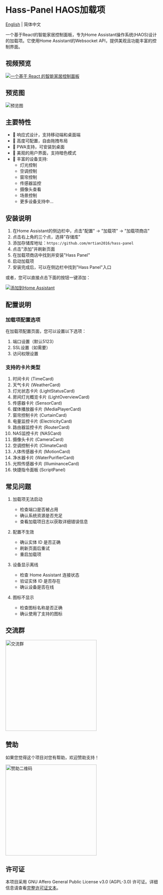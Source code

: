 # Hass-Panel HAOS加载项

[English](README.en.md) | 简体中文

一个基于React的智能家居控制面板，专为Home Assistant操作系统(HAOS)设计的加载项。它使用Home Assistant的Websocket API，提供美观且功能丰富的控制界面。

## 视频预览
[![一个基于 React 的智能家居控制面板]( https://i.imgur.com/PpbbnAS.png )](https://www.bilibili.com/video/BV1yxfaYHE5A/?share_source=copy_web&vd_source=3ef738469d1538347bdba19ea015dbd7)

## 预览图
![预览图](https://i.imgur.com/ZV71KM8.jpeg)

## 主要特性

- 📱 响应式设计，支持移动端和桌面端
- 🔧 高度可配置，自由拖拽布局
- 🚀 PWA支持，可安装到桌面
- 🎨 美观的用户界面，支持暗色模式
- 🔌 丰富的设备支持:
  - 灯光控制
  - 空调控制
  - 窗帘控制
  - 传感器监控
  - 摄像头查看
  - 场景控制
  - 更多设备支持中...

## 安装说明

1. 在Home Assistant的侧边栏中，点击"配置" -> "加载项" -> "加载项商店"
2. 点击右上角的三个点，选择"存储库"
3. 添加存储库地址：`https://github.com/mrtian2016/hass-panel`
4. 点击"添加"并刷新页面
5. 在加载项商店中找到并安装"Hass Panel"
6. 启动加载项
7. 安装完成后，可以在侧边栏中找到"Hass Panel"入口

或者，您可以直接点击下面的按钮一键添加：

[![添加到Home Assistant](https://my.home-assistant.io/badges/supervisor_add_addon_repository.svg)](https://my.home-assistant.io/redirect/supervisor_add_addon_repository/?repository_url=https%3A%2F%2Fgithub.com%2Fmrtian2016%2Fhass-panel)

## 配置说明

### 加载项配置选项

在加载项配置页面，您可以设置以下选项：

1. 端口设置（默认5123）
2. SSL设置（如需要）
3. 访问权限设置

### 支持的卡片类型

1. 时间卡片 (TimeCard)
2. 天气卡片 (WeatherCard) 
3. 灯光状态卡片 (LightStatusCard)
4. 房间灯光概览卡片 (LightOverviewCard)
5. 传感器卡片 (SensorCard)
6. 媒体播放器卡片 (MediaPlayerCard)
7. 窗帘控制卡片 (CurtainCard)
8. 电量监控卡片 (ElectricityCard)
9. 路由器监控卡片 (RouterCard)
10. NAS监控卡片 (NASCard)
11. 摄像头卡片 (CameraCard)
12. 空调控制卡片 (ClimateCard)
13. 人体传感器卡片 (MotionCard)
14. 净水器卡片 (WaterPurifierCard)
15. 光照传感器卡片 (IlluminanceCard)
16. 快捷指令面板 (ScriptPanel)

## 常见问题

1. 加载项无法启动
   - 检查端口是否被占用
   - 确认系统资源是否充足
   - 查看加载项日志以获取详细错误信息

2. 配置不生效
   - 确认实体 ID 是否正确
   - 刷新页面后重试
   - 重启加载项

3. 设备显示离线
   - 检查 Home Assistant 连接状态
   - 验证实体 ID 是否存在
   - 确认设备是否在线

4. 图标不显示
   - 检查图标名称是否正确
   - 确认使用了支持的图标

## 交流群

<img src="https://i.imgur.com/M6wEC8M.jpeg" width="300" alt="交流群" />

## 赞助

如果您觉得这个项目对您有帮助，欢迎赞助支持！

<img src="https://i.imgur.com/qYhxNZx.jpeg" width="300" alt="赞助二维码" />

## 许可证

本项目采用 GNU Affero General Public License v3.0 (AGPL-3.0) 许可证。详细信息请查看[完整许可证文本](https://www.gnu.org/licenses/agpl-3.0.zh-cn.html)。 